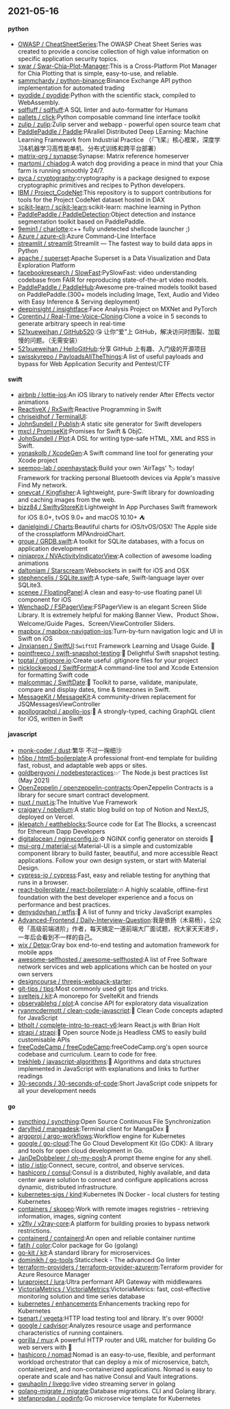 ## 2021-05-16

#### python
* [OWASP / CheatSheetSeries](https://github.com/OWASP/CheatSheetSeries):The OWASP Cheat Sheet Series was created to provide a concise collection of high value information on specific application security topics.
* [swar / Swar-Chia-Plot-Manager](https://github.com/swar/Swar-Chia-Plot-Manager):This is a Cross-Platform Plot Manager for Chia Plotting that is simple, easy-to-use, and reliable.
* [sammchardy / python-binance](https://github.com/sammchardy/python-binance):Binance Exchange API python implementation for automated trading
* [pyodide / pyodide](https://github.com/pyodide/pyodide):Python with the scientific stack, compiled to WebAssembly.
* [sqlfluff / sqlfluff](https://github.com/sqlfluff/sqlfluff):A SQL linter and auto-formatter for Humans
* [pallets / click](https://github.com/pallets/click):Python composable command line interface toolkit
* [zulip / zulip](https://github.com/zulip/zulip):Zulip server and webapp - powerful open source team chat
* [PaddlePaddle / Paddle](https://github.com/PaddlePaddle/Paddle):PArallel Distributed Deep LEarning: Machine Learning Framework from Industrial Practice （『飞桨』核心框架，深度学习&机器学习高性能单机、分布式训练和跨平台部署）
* [matrix-org / synapse](https://github.com/matrix-org/synapse):Synapse: Matrix reference homeserver
* [martomi / chiadog](https://github.com/martomi/chiadog):A watch dog providing a peace in mind that your Chia farm is running smoothly 24/7.
* [pyca / cryptography](https://github.com/pyca/cryptography):cryptography is a package designed to expose cryptographic primitives and recipes to Python developers.
* [IBM / Project_CodeNet](https://github.com/IBM/Project_CodeNet):This repository is to support contributions for tools for the Project CodeNet dataset hosted in DAX
* [scikit-learn / scikit-learn](https://github.com/scikit-learn/scikit-learn):scikit-learn: machine learning in Python
* [PaddlePaddle / PaddleDetection](https://github.com/PaddlePaddle/PaddleDetection):Object detection and instance segmentation toolkit based on PaddlePaddle.
* [9emin1 / charlotte](https://github.com/9emin1/charlotte):c++ fully undetected shellcode launcher ;)
* [Azure / azure-cli](https://github.com/Azure/azure-cli):Azure Command-Line Interface
* [streamlit / streamlit](https://github.com/streamlit/streamlit):Streamlit — The fastest way to build data apps in Python
* [apache / superset](https://github.com/apache/superset):Apache Superset is a Data Visualization and Data Exploration Platform
* [facebookresearch / SlowFast](https://github.com/facebookresearch/SlowFast):PySlowFast: video understanding codebase from FAIR for reproducing state-of-the-art video models.
* [PaddlePaddle / PaddleHub](https://github.com/PaddlePaddle/PaddleHub):Awesome pre-trained models toolkit based on PaddlePaddle.(300+ models including Image, Text, Audio and Video with Easy Inference & Serving deployment)
* [deepinsight / insightface](https://github.com/deepinsight/insightface):Face Analysis Project on MXNet and PyTorch
* [CorentinJ / Real-Time-Voice-Cloning](https://github.com/CorentinJ/Real-Time-Voice-Cloning):Clone a voice in 5 seconds to generate arbitrary speech in real-time
* [521xueweihan / GitHub520](https://github.com/521xueweihan/GitHub520):😘
让你“爱”上 GitHub，解决访问时图裂、加载慢的问题。（无需安装）
* [521xueweihan / HelloGitHub](https://github.com/521xueweihan/HelloGitHub):分享 GitHub 上有趣、入门级的开源项目
* [swisskyrepo / PayloadsAllTheThings](https://github.com/swisskyrepo/PayloadsAllTheThings):A list of useful payloads and bypass for Web Application Security and Pentest/CTF

#### swift
* [airbnb / lottie-ios](https://github.com/airbnb/lottie-ios):An iOS library to natively render After Effects vector animations
* [ReactiveX / RxSwift](https://github.com/ReactiveX/RxSwift):Reactive Programming in Swift
* [chriseidhof / TerminalUI](https://github.com/chriseidhof/TerminalUI):
* [JohnSundell / Publish](https://github.com/JohnSundell/Publish):A static site generator for Swift developers
* [mxcl / PromiseKit](https://github.com/mxcl/PromiseKit):Promises for Swift & ObjC.
* [JohnSundell / Plot](https://github.com/JohnSundell/Plot):A DSL for writing type-safe HTML, XML and RSS in Swift.
* [yonaskolb / XcodeGen](https://github.com/yonaskolb/XcodeGen):A Swift command line tool for generating your Xcode project
* [seemoo-lab / openhaystack](https://github.com/seemoo-lab/openhaystack):Build your own 'AirTags'
🏷
today! Framework for tracking personal Bluetooth devices via Apple's massive Find My network.
* [onevcat / Kingfisher](https://github.com/onevcat/Kingfisher):A lightweight, pure-Swift library for downloading and caching images from the web.
* [bizz84 / SwiftyStoreKit](https://github.com/bizz84/SwiftyStoreKit):Lightweight In App Purchases Swift framework for iOS 8.0+, tvOS 9.0+ and macOS 10.10+
⛺
* [danielgindi / Charts](https://github.com/danielgindi/Charts):Beautiful charts for iOS/tvOS/OSX! The Apple side of the crossplatform MPAndroidChart.
* [groue / GRDB.swift](https://github.com/groue/GRDB.swift):A toolkit for SQLite databases, with a focus on application development
* [ninjaprox / NVActivityIndicatorView](https://github.com/ninjaprox/NVActivityIndicatorView):A collection of awesome loading animations
* [daltoniam / Starscream](https://github.com/daltoniam/Starscream):Websockets in swift for iOS and OSX
* [stephencelis / SQLite.swift](https://github.com/stephencelis/SQLite.swift):A type-safe, Swift-language layer over SQLite3.
* [scenee / FloatingPanel](https://github.com/scenee/FloatingPanel):A clean and easy-to-use floating panel UI component for iOS
* [WenchaoD / FSPagerView](https://github.com/WenchaoD/FSPagerView):FSPagerView is an elegant Screen Slide Library. It is extremely helpful for making Banner View、Product Show、Welcome/Guide Pages、Screen/ViewController Sliders.
* [mapbox / mapbox-navigation-ios](https://github.com/mapbox/mapbox-navigation-ios):Turn-by-turn navigation logic and UI in Swift on iOS
* [Jinxiansen / SwiftUI](https://github.com/Jinxiansen/SwiftUI):`SwiftUI` Framework Learning and Usage Guide.
🚀
* [pointfreeco / swift-snapshot-testing](https://github.com/pointfreeco/swift-snapshot-testing):📸
Delightful Swift snapshot testing.
* [toptal / gitignore.io](https://github.com/toptal/gitignore.io):Create useful .gitignore files for your project
* [nicklockwood / SwiftFormat](https://github.com/nicklockwood/SwiftFormat):A command-line tool and Xcode Extension for formatting Swift code
* [malcommac / SwiftDate](https://github.com/malcommac/SwiftDate):🐔
Toolkit to parse, validate, manipulate, compare and display dates, time & timezones in Swift.
* [MessageKit / MessageKit](https://github.com/MessageKit/MessageKit):A community-driven replacement for JSQMessagesViewController
* [apollographql / apollo-ios](https://github.com/apollographql/apollo-ios):📱
A strongly-typed, caching GraphQL client for iOS, written in Swift

#### javascript
* [monk-coder / dust](https://github.com/monk-coder/dust):繁华 不过一掬细沙
* [h5bp / html5-boilerplate](https://github.com/h5bp/html5-boilerplate):A professional front-end template for building fast, robust, and adaptable web apps or sites.
* [goldbergyoni / nodebestpractices](https://github.com/goldbergyoni/nodebestpractices):✅
The Node.js best practices list (May 2021)
* [OpenZeppelin / openzeppelin-contracts](https://github.com/OpenZeppelin/openzeppelin-contracts):OpenZeppelin Contracts is a library for secure smart contract development.
* [nuxt / nuxt.js](https://github.com/nuxt/nuxt.js):The Intuitive Vue Framework
* [craigary / nobelium](https://github.com/craigary/nobelium):A static blog build on top of Notion and NextJS, deployed on Vercel.
* [jklepatch / eattheblocks](https://github.com/jklepatch/eattheblocks):Source code for Eat The Blocks, a screencast for Ethereum Dapp Developers
* [digitalocean / nginxconfig.io](https://github.com/digitalocean/nginxconfig.io):⚙️
NGINX config generator on steroids
💉
* [mui-org / material-ui](https://github.com/mui-org/material-ui):Material-UI is a simple and customizable component library to build faster, beautiful, and more accessible React applications. Follow your own design system, or start with Material Design.
* [cypress-io / cypress](https://github.com/cypress-io/cypress):Fast, easy and reliable testing for anything that runs in a browser.
* [react-boilerplate / react-boilerplate](https://github.com/react-boilerplate/react-boilerplate):🔥
A highly scalable, offline-first foundation with the best developer experience and a focus on performance and best practices.
* [denysdovhan / wtfjs](https://github.com/denysdovhan/wtfjs):🤪
A list of funny and tricky JavaScript examples
* [Advanced-Frontend / Daily-Interview-Question](https://github.com/Advanced-Frontend/Daily-Interview-Question):我是依扬（木易杨），公众号「高级前端进阶」作者，每天搞定一道前端大厂面试题，祝大家天天进步，一年后会看到不一样的自己。
* [wix / Detox](https://github.com/wix/Detox):Gray box end-to-end testing and automation framework for mobile apps
* [awesome-selfhosted / awesome-selfhosted](https://github.com/awesome-selfhosted/awesome-selfhosted):A list of Free Software network services and web applications which can be hosted on your own servers
* [designcourse / threejs-webpack-starter](https://github.com/designcourse/threejs-webpack-starter):
* [git-tips / tips](https://github.com/git-tips/tips):Most commonly used git tips and tricks.
* [sveltejs / kit](https://github.com/sveltejs/kit):A monorepo for SvelteKit and friends
* [observablehq / plot](https://github.com/observablehq/plot):A concise API for exploratory data visualization
* [ryanmcdermott / clean-code-javascript](https://github.com/ryanmcdermott/clean-code-javascript):🛁
Clean Code concepts adapted for JavaScript
* [btholt / complete-intro-to-react-v6](https://github.com/btholt/complete-intro-to-react-v6):learn React.js with Brian Holt
* [strapi / strapi](https://github.com/strapi/strapi):🚀
Open source Node.js Headless CMS to easily build customisable APIs
* [freeCodeCamp / freeCodeCamp](https://github.com/freeCodeCamp/freeCodeCamp):freeCodeCamp.org's open source codebase and curriculum. Learn to code for free.
* [trekhleb / javascript-algorithms](https://github.com/trekhleb/javascript-algorithms):📝
Algorithms and data structures implemented in JavaScript with explanations and links to further readings
* [30-seconds / 30-seconds-of-code](https://github.com/30-seconds/30-seconds-of-code):Short JavaScript code snippets for all your development needs

#### go
* [syncthing / syncthing](https://github.com/syncthing/syncthing):Open Source Continuous File Synchronization
* [darylhjd / mangadesk](https://github.com/darylhjd/mangadesk):Terminal client for MangaDex
📖
* [argoproj / argo-workflows](https://github.com/argoproj/argo-workflows):Workflow engine for Kubernetes
* [google / go-cloud](https://github.com/google/go-cloud):The Go Cloud Development Kit (Go CDK): A library and tools for open cloud development in Go.
* [JanDeDobbeleer / oh-my-posh](https://github.com/JanDeDobbeleer/oh-my-posh):A prompt theme engine for any shell.
* [istio / istio](https://github.com/istio/istio):Connect, secure, control, and observe services.
* [hashicorp / consul](https://github.com/hashicorp/consul):Consul is a distributed, highly available, and data center aware solution to connect and configure applications across dynamic, distributed infrastructure.
* [kubernetes-sigs / kind](https://github.com/kubernetes-sigs/kind):Kubernetes IN Docker - local clusters for testing Kubernetes
* [containers / skopeo](https://github.com/containers/skopeo):Work with remote images registries - retrieving information, images, signing content
* [v2fly / v2ray-core](https://github.com/v2fly/v2ray-core):A platform for building proxies to bypass network restrictions.
* [containerd / containerd](https://github.com/containerd/containerd):An open and reliable container runtime
* [fatih / color](https://github.com/fatih/color):Color package for Go (golang)
* [go-kit / kit](https://github.com/go-kit/kit):A standard library for microservices.
* [dominikh / go-tools](https://github.com/dominikh/go-tools):Staticcheck - The advanced Go linter
* [terraform-providers / terraform-provider-azurerm](https://github.com/terraform-providers/terraform-provider-azurerm):Terraform provider for Azure Resource Manager
* [luraproject / lura](https://github.com/luraproject/lura):Ultra performant API Gateway with middlewares
* [VictoriaMetrics / VictoriaMetrics](https://github.com/VictoriaMetrics/VictoriaMetrics):VictoriaMetrics: fast, cost-effective monitoring solution and time series database
* [kubernetes / enhancements](https://github.com/kubernetes/enhancements):Enhancements tracking repo for Kubernetes
* [tsenart / vegeta](https://github.com/tsenart/vegeta):HTTP load testing tool and library. It's over 9000!
* [google / cadvisor](https://github.com/google/cadvisor):Analyzes resource usage and performance characteristics of running containers.
* [gorilla / mux](https://github.com/gorilla/mux):A powerful HTTP router and URL matcher for building Go web servers with
🦍
* [hashicorp / nomad](https://github.com/hashicorp/nomad):Nomad is an easy-to-use, flexible, and performant workload orchestrator that can deploy a mix of microservice, batch, containerized, and non-containerized applications. Nomad is easy to operate and scale and has native Consul and Vault integrations.
* [gwuhaolin / livego](https://github.com/gwuhaolin/livego):live video streaming server in golang
* [golang-migrate / migrate](https://github.com/golang-migrate/migrate):Database migrations. CLI and Golang library.
* [stefanprodan / podinfo](https://github.com/stefanprodan/podinfo):Go microservice template for Kubernetes
